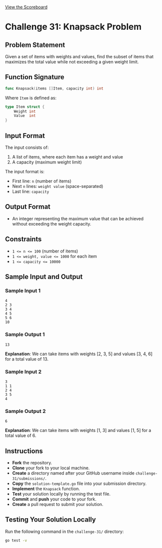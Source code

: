 [View the Scoreboard](SCOREBOARD.md)

# Challenge 31: Knapsack Problem

## Problem Statement

Given a set of items with weights and values, find the subset of items that maximizes the total value while not exceeding a given weight limit.

## Function Signature

```go
func Knapsack(items []Item, capacity int) int
```

Where `Item` is defined as:
```go
type Item struct {
    Weight int
    Value  int
}
```

## Input Format

The input consists of:
1. A list of items, where each item has a weight and value
2. A capacity (maximum weight limit)

The input format is:

- First line: `n` (number of items)
- Next `n` lines: `weight value` (space-separated)
- Last line: `capacity`

## Output Format


- An integer representing the maximum value that can be achieved without exceeding the weight capacity.

## Constraints


- `1 <= n <= 100` (number of items)
- `1 <= weight, value <= 1000` for each item
- `1 <= capacity <= 10000`

## Sample Input and Output

### Sample Input 1

```
4
2 3
3 4
4 5
5 6
10
```

### Sample Output 1

```
13
```

**Explanation**: We can take items with weights [2, 3, 5] and values [3, 4, 6] for a total value of 13.

### Sample Input 2

```
3
1 1
2 4
3 5
4
```

### Sample Output 2

```
6
```

**Explanation**: We can take items with weights [1, 3] and values [1, 5] for a total value of 6.

## Instructions


- **Fork** the repository.
- **Clone** your fork to your local machine.
- **Create** a directory named after your GitHub username inside `challenge-31/submissions/`.
- **Copy** the `solution-template.go` file into your submission directory.
- **Implement** the `Knapsack` function.
- **Test** your solution locally by running the test file.
- **Commit** and **push** your code to your fork.
- **Create** a pull request to submit your solution.

## Testing Your Solution Locally

Run the following command in the `challenge-31/` directory:

```bash
go test -v
``` 
